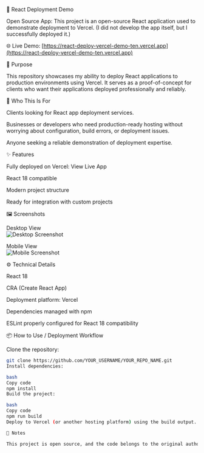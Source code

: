 🚀 React Deployment Demo

Open Source App: This project is an open-source React application used to demonstrate deployment to Vercel. (I did not develop the app itself, but I successfully deployed it.)

🌐 Live Demo: [https://react-deploy-vercel-demo-ten.vercel.app](https://react-deploy-vercel-demo-ten.vercel.app)

🎯 Purpose

This repository showcases my ability to deploy React applications to production environments using Vercel. It serves as a proof-of-concept for clients who want their applications deployed professionally and reliably.

👥 Who This Is For

Clients looking for React app deployment services.

Businesses or developers who need production-ready hosting without worrying about configuration, build errors, or deployment issues.

Anyone seeking a reliable demonstration of deployment expertise.

✨ Features

Fully deployed on Vercel: View Live App

React 18 compatible

Modern project structure

Ready for integration with custom projects

🖼 Screenshots

Desktop View  
![Desktop Screenshot](https://github.com/KanchanMehta/react-vercel-demo--/raw/main/desktop.png)

Mobile View  
![Mobile Screenshot](https://github.com/KanchanMehta/react-vercel-demo--/raw/main/mobile.png)

⚙️ Technical Details

React 18

CRA (Create React App)

Deployment platform: Vercel

Dependencies managed with npm

ESLint properly configured for React 18 compatibility

📦 How to Use / Deployment Workflow

Clone the repository:

```bash
git clone https://github.com/YOUR_USERNAME/YOUR_REPO_NAME.git
Install dependencies:

bash
Copy code
npm install
Build the project:

bash
Copy code
npm run build
Deploy to Vercel (or another hosting platform) using the build output.

📝 Notes

This project is open source, and the code belongs to the original author. My contribution is the deployment and environment setup, which demonstrates my expertise in taking React apps to production.
